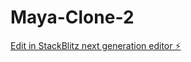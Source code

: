 # Maya-Clone-2

[Edit in StackBlitz next generation editor ⚡️](https://stackblitz.com/~/github.com/ee2221/Maya-Clone-2)